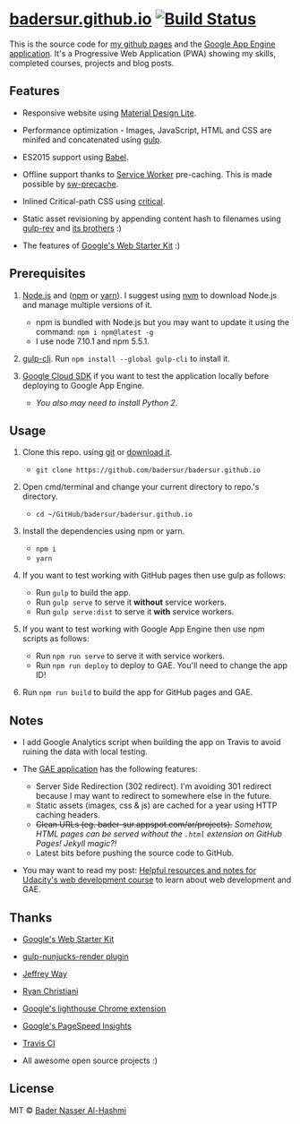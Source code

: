 # [badersur.github.io][bs-pages] [![Build Status](https://travis-ci.org/badersur/badersur.github.io.svg?branch=dev)](https://travis-ci.org/badersur/badersur.github.io)

This is the source code for [my github pages][bs-pages] and the
[Google App Engine application][bs-gae]. It's a Progressive Web Application (PWA)
showing my skills, completed courses, projects and blog posts.


## Features

- Responsive website using [Material Design Lite][mdl].

- Performance optimization - Images, JavaScript, HTML and CSS are minifed and
 concatenated using [gulp][gulp].

- ES2015 support using [Babel][babel].

- Offline support thanks to [Service Worker][sw] pre-caching.
 This is made possible by [sw-precache][sw-precache].

- Inlined Critical-path CSS using [critical][critical].

- Static asset revisioning by appending content hash to filenames using
 [gulp-rev][gulp-rev] and [its brothers](package.json#L31-L33) :)

- The features of [Google's Web Starter Kit][wsk] :)


## Prerequisites

1. [Node.js][node] and ([npm][npm] or [yarn][yarn]). I suggest using [nvm][nvm]
 to download Node.js and manage multiple versions of it.
    - npm is bundled with Node.js but you may want to update it using the
     command: `npm i npm@latest -g`
    - I use node 7.10.1 and npm 5.5.1.

2. [gulp-cli][gulp-started]. Run `npm install --global gulp-cli` to install it.

3. [Google Cloud SDK][gcloud] if you want to test the application locally
 before deploying to Google App Engine.
    - _You also may need to install Python 2_. 


## Usage

1. Clone this repo. using [git][git] or [download it][download].
    - `git clone https://github.com/badersur/badersur.github.io`

2. Open cmd/terminal and change your current directory to repo.'s directory.
    - `cd ~/GitHub/badersur/badersur.github.io`

3. Install the dependencies using npm or yarn.
    - `npm i`
    - `yarn`

4. If you want to test working with GitHub pages then use gulp as follows:
    - Run `gulp` to build the app.
    - Run `gulp serve` to serve it **without** service workers.
    - Run `gulp serve:dist` to serve it **with** service workers.

5. If you want to test working with Google App Engine then use npm scripts
 as follows:
    - Run `npm run serve` to serve it with service workers.
    - Run `npm run deploy` to deploy to GAE. You'll need to change the app ID!

6. Run `npm run build` to build the app for GitHub pages and GAE.


## Notes

- I add Google Analytics script when building the app on Travis to avoid ruining
 the data with local testing.

- The [GAE application][bs-gae] has the following features:
    - Server Side Redirection (302 redirect). I'm avoiding 301 redirect because
     I may want to redirect to somewhere else in the future.
    - Static assets (images, css & js) are cached for a year using HTTP caching
     headers.
    - <del>Clean URLs (eg. bader-sur.appspot.com/ar/projects).</del> _Somehow,
     HTML pages can be served without the `.html` extension on GitHub Pages!
     Jekyll magic?!_
    - Latest bits before pushing the source code to GitHub.

- You may want to read my post: [Helpful resources and notes for Udacity's web
 development course][blog-notes] to learn about web development and GAE.


## Thanks

- [Google's Web Starter Kit][wsk]

- [gulp-nunjucks-render plugin][nunjucks-render]

- [Jeffrey Way][jeffrey]

- [Ryan Christiani][ryan]

- [Google's lighthouse Chrome extension][lighthouse]

- [Google's PageSpeed Insights][insights]

- [Travis CI][travis-ci]

- All awesome open source projects :)


## License

MIT © [Bader Nasser Al-Hashmi](https://github.com/BaderSur)


[bs-pages]: https://badersur.github.io
[bs-gae]: https://bader-sur.appspot.com
[mdl]: https://github.com/google/material-design-lite
[gulp]: https://github.com/gulpjs/gulp
[gulp-started]: https://github.com/gulpjs/gulp/blob/master/docs/getting-started.md
[babel]: https://github.com/babel/babel
[sw]: https://developers.google.com/web/fundamentals/getting-started/primers/service-workers
[sw-precache]: https://github.com/GoogleChrome/sw-precache
[critical]: https://github.com/addyosmani/critical
[gulp-rev]: https://github.com/sindresorhus/gulp-rev
[wsk]: https://github.com/google/web-starter-kit
[nunjucks-render]: https://github.com/carlosl/gulp-nunjucks-render
[jeffrey]: https://laracasts.com/series/es6-cliffsnotes
[ryan]: https://www.youtube.com/playlist?list=PL57atfCFqj2h5fpdZD-doGEIs0NZxeJTX
[lighthouse]: https://github.com/GoogleChrome/lighthouse
[insights]: https://developers.google.com/speed/pagespeed/insights/
[travis-ci]: https://travis-ci.org
[node]: https://nodejs.org/en/
[npm]: https://www.npmjs.com/
[yarn]: https://yarnpkg.com/lang/en/
[nvm]: https://github.com/creationix/nvm
[gcloud]: https://cloud.google.com/sdk/docs/
[git]: https://git-scm.com/downloads
[download]: https://github.com/badersur/badersur.github.io/archive/dev.zip
[blog-notes]: https://badersur-v2.appspot.com/blog/resources-for-udacitys-web-development-course?readyou=yep
